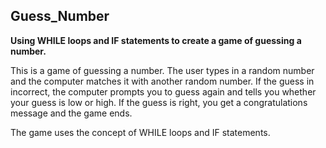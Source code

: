 ## Guess_Number
**Using WHILE loops and IF statements to create a game of guessing a number.**

This is a game of guessing a number. The user types in a random number and the computer matches it with another random number. If the guess in incorrect, the computer prompts you to guess again and tells you whether your guess is low or high.
If the guess is right, you get a congratulations message and the game ends.

The game uses the concept of WHILE loops and IF statements.

